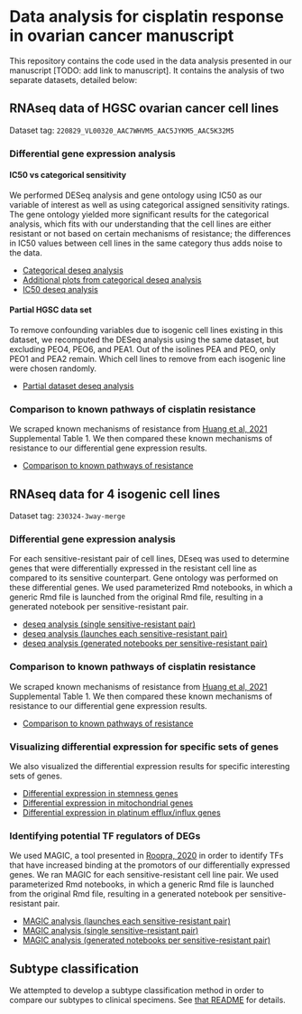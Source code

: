 # Data analysis for cisplatin response in ovarian cancer manuscript

This repository contains the code used in the data analysis presented in our manuscript [TODO: add link to manuscript]. It contains the analysis of two separate datasets, detailed below:

## RNAseq data of HGSC ovarian cancer cell lines

Dataset tag: `220829_VL00320_AAC7WHVM5_AAC5JYKM5_AAC5K32M5`

### Differential gene expression analysis

#### IC50 vs categorical sensitivity

We performed DESeq analysis and gene ontology using IC50 as our variable of interest as well as using categorical assigned sensitivity ratings. The gene ontology yielded more significant results for the categorical analysis, which fits with our understanding that the cell lines are either resistant or not based on certain mechanisms of resistance; the differences in IC50 values between cell lines in the same category thus adds noise to the data.

- [Categorical deseq analysis](220829_VL00320_AAC7WHVM5_AAC5JYKM5_AAC5K32M5_analysis/src/deseq/deseq_analysis_hgsc.Rmd)
- [Additional plots from categorical deseq analysis](220829_VL00320_AAC7WHVM5_AAC5JYKM5_AAC5K32M5_analysis/src/deseq/deseq_platinum_sensitivity_plots.Rmd)
- [IC50 deseq analysis](220829_VL00320_AAC7WHVM5_AAC5JYKM5_AAC5K32M5_analysis/src/deseq/deseq_analysis_hgsc_IC50.Rmd)

#### Partial HGSC data set

To remove confounding variables due to isogenic cell lines existing in this dataset, we recomputed the DESeq analysis using the same dataset, but excluding PEO4, PEO6, and PEA1. Out of the isolines PEA and PEO, only PEO1 and PEA2 remain. Which cell lines to remove from each isogenic line were chosen randomly.

- [Partial dataset deseq analysis](220829_VL00320_AAC7WHVM5_AAC5JYKM5_AAC5K32M5_analysis/src/deseq/deseq_analysis_hgsc-subset.Rmd)

### Comparison to known pathways of cisplatin resistance

We scraped known mechanisms of resistance from [Huang et al, 2021](https://www.nature.com/articles/s41388-021-02055-2#Sec39) Supplemental Table 1. We then compared these known mechanisms of resistance to our differential gene expression results.

- [Comparison to known pathways of resistance](220829_VL00320_AAC7WHVM5_AAC5JYKM5_AAC5K32M5_analysis/src/deseq/known_pathways/prev_literature_resistance_mechanisms.ipynb)

## RNAseq data for 4 isogenic cell lines

Dataset tag: `230324-3way-merge`

### Differential gene expression analysis

For each sensitive-resistant pair of cell lines, DEseq was used to determine genes that were differentially expressed in the resistant cell line as compared to its sensitive counterpart. Gene ontology was performed on these differential genes. We used parameterized Rmd notebooks, in which a generic Rmd file is launched from the original Rmd file, resulting in a generated notebook per sensitive-resistant pair.

- [deseq analysis (single sensitive-resistant pair)](230324-3way-merge_analysis/src/deseq/single-cellline-vs-control.Rmd)
- [deseq analysis (launches each sensitive-resistant pair)](230324-3way-merge_analysis/src/deseq/deseq-analysis.Rmd)
- [deseq analysis (generated notebooks per sensitive-resistant pair)](/Users/Ryan/Projects/ovarian_cancer_cisplatin_response_manuscript/230324-3way-merge_analysis/src/deseq/generated-notebooks)

### Comparison to known pathways of cisplatin resistance

We scraped known mechanisms of resistance from [Huang et al, 2021](https://www.nature.com/articles/s41388-021-02055-2#Sec39) Supplemental Table 1. We then compared these known mechanisms of resistance to our differential gene expression results.

- [Comparison to known pathways of resistance](230324-3way-merge_analysis/src/deseq/specific-pathways/prev_literature_resistance_mechanisms.ipynb)

### Visualizing differential expression for specific sets of genes

We also visualized the differential expression results for specific interesting sets of genes.

- [Differential expression in stemness genes](230324-3way-merge_analysis/src/deseq/specific-pathways/Stemness.Rmd)
- [Differential expression in mitochondrial genes](Users/Ryan/Projects/ovarian_cancer_cisplatin_response_manuscript/230324-3way-merge_analysis/src/deseq/specific-pathways/mitochondrial-genes.Rmd)
- [Differential expression in platinum efflux/influx genes](/Users/Ryan/Projects/ovarian_cancer_cisplatin_response_manuscript/230324-3way-merge_analysis/src/deseq/specific-pathways/PlatinumEffluxInflux.Rmd)

### Identifying potential TF regulators of DEGs

We used MAGIC, a tool presented in [Roopra, 2020](https://journals.plos.org/ploscompbiol/article?id=10.1371/journal.pcbi.1007800) in order to identify TFs that have increased binding at the promotors of our differentially expressed genes. We ran MAGIC for each sensitive-resistant cell line pair. We used parameterized Rmd notebooks, in which a generic Rmd file is launched from the original Rmd file, resulting in a generated notebook per sensitive-resistant pair.

- [MAGIC analysis (launches each sensitive-resistant pair)](230324-3way-merge_analysis/src/magic/magic-analysis.Rmd)
- [MAGIC analysis (single sensitive-resistant pair)](230324-3way-merge_analysis/src/magic/single-sensitive-resistant-pair-magic-analysis.Rmd)
- [MAGIC analysis (generated notebooks per sensitive-resistant pair)](230324-3way-merge_analysis/src/magic/generated-notebooks)

## Subtype classification

We attempted to develop a subtype classification method in order to compare our subtypes to clinical specimens. See [that README](subtype_classification/README.md) for details.
